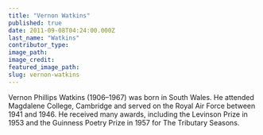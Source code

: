 ```yaml
---
title: "Vernon Watkins"
published: true
date: 2011-09-08T04:24:00.000Z
last_name: "Watkins"
contributor_type:
image_path:
image_credit:
featured_image_path:
slug: vernon-watkins
---
```


Vernon Phillips Watkins (1906–1967) was born in South Wales. He attended Magdalene College, Cambridge and served on the Royal Air Force between 1941 and 1946. He received many awards, including the Levinson Prize in 1953 and the Guinness Poetry Prize in 1957 for The Tributary Seasons.

